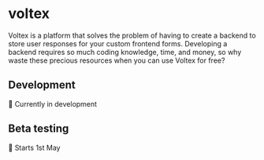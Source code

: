 # voltex
Voltex is a platform that solves the problem of having to create a backend to store user responses for your custom frontend forms. Developing a backend requires so much coding knowledge, time, and money, so why waste these precious resources when you can use Voltex for free?

## Development
🚧 Currently in development

## Beta testing
📅 Starts 1st May
